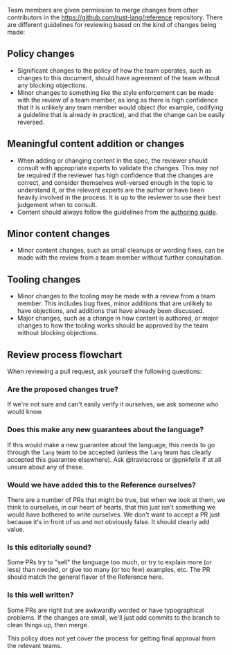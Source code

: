 Team members are given permission to merge changes from other contributors in the <https://github.com/rust-lang/reference> repository. There are different guidelines for reviewing based on the kind of changes being made:

## Policy changes

- Significant changes to the policy of how the team operates, such as changes to this document, should have agreement of the team without any blocking objections.
- Minor changes to something like the style enforcement can be made with the review of a team member, as long as there is high confidence that it is unlikely any team member would object (for example, codifying a guideline that is already in practice), and that the change can be easily reversed.

## Meaningful content addition or changes

- When adding or changing content in the spec, the reviewer should consult with appropriate experts to validate the changes. This may not be required if the reviewer has high confidence that the changes are correct, and consider themselves well-versed enough in the topic to understand it, or the relevant experts are the author or have been heavily involved in the process. It is up to the reviewer to use their best judgement when to consult.
- Content should always follow the guidelines from the [authoring guide].

## Minor content changes
- Minor content changes, such as small cleanups or wording fixes, can be made with the review from a team member without further consultation.

## Tooling changes
- Minor changes to the tooling may be made with a review from a team member. This includes bug fixes, minor additions that are unlikely to have objections, and additions that have already been discussed.
- Major changes, such as a change in how content is authored, or major changes to how the tooling works should be approved by the team without blocking objections.

## Review process flowchart

When reviewing a pull request, ask yourself the following questions:

### Are the proposed changes true?

If we're not sure and can't easily verify it ourselves, we ask someone who would know.

### Does this make any new guarantees about the language?

If this would make a new guarantee about the language, this needs to go through the `lang` team to be accepted (unless the `lang` team has clearly accepted this guarantee elsewhere). Ask @traviscross or @pnkfelix if at all unsure about any of these.

### Would we have added this to the Reference ourselves?

There are a number of PRs that might be true, but when we look at them, we think to ourselves, in our heart of hearts, that this just isn't something we would have bothered to write ourselves. We don't want to accept a PR just because it's in front of us and not obviously false. It should clearly add value.

### Is this editorially sound?

Some PRs try to "sell" the language too much, or try to explain more (or less) than needed, or give too many (or too few) examples, etc. The PR should match the general flavor of the Reference here.

### Is this well written? 

Some PRs are right but are awkwardly worded or have typographical problems. If the changes are small, we'll just add commits to the branch to clean things up, then merge.

<!-- TODO -->
This policy does not yet cover the process for getting final approval from the relevant teams.

[authoring guide]: authoring.md
